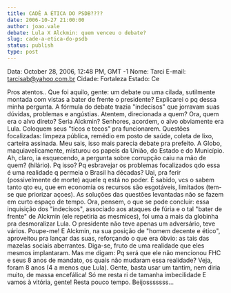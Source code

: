 ```yaml
---
title: CADÊ A ÉTICA DO PSDB????
date: 2006-10-27 21:00:00
author: joao.vale
debate: Lula X Alckmin: quem venceu o debate?
slug: cade-a-etica-do-psdb
status: publish 
type: post
---
```


Data: October 28, 2006, 12:48 PM, GMT -1
Nome: Tarci
E-mail: tarcisab@yahoo.com.br
Cidade: Fortaleza
Estado: Ce


 
Pros atentos..
Que foi aquilo, gente: um debate ou uma cilada, sutilmente montada com vistas a bater de frente o presidente? Explicarei o pq dessa minha pergunta. 
A fórmula do debate trazia "indecisos" que jorravam suas dúvidas, problemas e angústias. Atentem, direcionada a quem? Ora, quem era o alvo direto? Seria Alckmin? Senhores, acordem, o alvo obviamente era Lula. Coloquem seus "ticos e tecos" pra funcionarem. 
Questões focalizadas: limpeza pública, remédio em posto de saúde, coleta de lixo, carteira assinada. Meu sais, isso mais parecia debate pra prefeito. A Globo, maquiavelicamente, misturou os papeis da União, do Estado e do Município. Ah, claro, ia esquecendo, a pergunta sobre corrupção caiu na mão de quem? (hilário).
Pq isso? Pq esbravejar os problemas focalizados qdo essa é uma realidade q permeia o Brasil ha décadas? Uai, pra ferir (possivelmente de morte) aquele q está no poder. É sabido, vcs o sabem tanto qto eu, que em economia os recursos são esgotáveis, limitados (tem-se que priorizar açoes). As soluções das questões levantadas não se fazem em curto espaço de tempo. 
Ora, pensem, o que se pode concluir: essa inquisição dos "indecisos", associado aos ataques de fúria e o tal "bater de frente" de Alckmin (ele repetiria as mesmices), foi uma a mais da globinha pra desmoralizar Lula. O presidente não teve apenas um adversário, teve vários. Poupe-me!
E Alckmin, na sua posição de "homem decente e ético", aproveitou pra lançar das suas, reforçando o que era óbvio: as tais das mazelas sociais aberrantes. Diga-se, fruto de uma realidade que eles mesmos implantaram. Mas me digam: Pq será que ele não mencionou FHC e seus 8 anos de mandato, os quais não mudaram essa realidade? Veja, foram 8 anos (4 a menos que Lula). 
Gente, basta usar um tantim, nem diria muito, de massa encefálica!
Só me resta ri de tamanha imbecilidade 
E vamos à vitória, gente! Resta pouco tempo. Beijosssssss...
